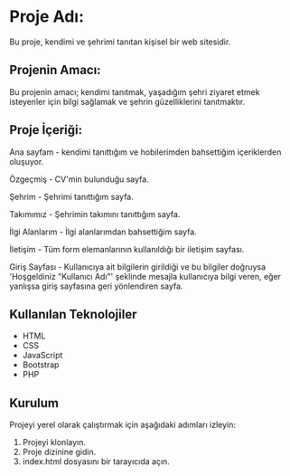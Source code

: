 # Proje Adı:

Bu proje, kendimi ve şehrimi tanıtan kişisel bir web sitesidir.

## Projenin Amacı:

Bu projenin amacı; kendimi tanıtmak, yaşadığım şehri ziyaret etmek isteyenler için bilgi sağlamak ve şehrin güzelliklerini tanıtmaktır.

## Proje İçeriği:

Ana sayfam - kendimi tanıttığım ve hobilerimden bahsettiğim içeriklerden oluşuyor.

Özgeçmiş - CV'min bulunduğu sayfa.

Şehrim - Şehrimi tanıttığım sayfa.

Takımımız - Şehrimin takımını tanıttığım sayfa.

İlgi Alanlarım - İlgi alanlarımdan bahsettiğim sayfa.

İletişim - Tüm form elemanlarının kullanıldığı bir iletişim sayfası. 

Giriş Sayfası - Kullanıcıya ait bilgilerin girildiği ve bu bilgiler doğruysa 'Hoşgeldiniz "Kullanıcı Adı"' şeklinde mesajla kullanıcıya bilgi veren, eğer yanlışsa giriş sayfasına geri yönlendiren sayfa.  

## Kullanılan Teknolojiler

- HTML
- CSS
- JavaScript
- Bootstrap
- PHP

## Kurulum

Projeyi yerel olarak çalıştırmak için aşağıdaki adımları izleyin:

1. Projeyi klonlayın.
2. Proje dizinine gidin.
3. index.html dosyasını bir tarayıcıda açın.
